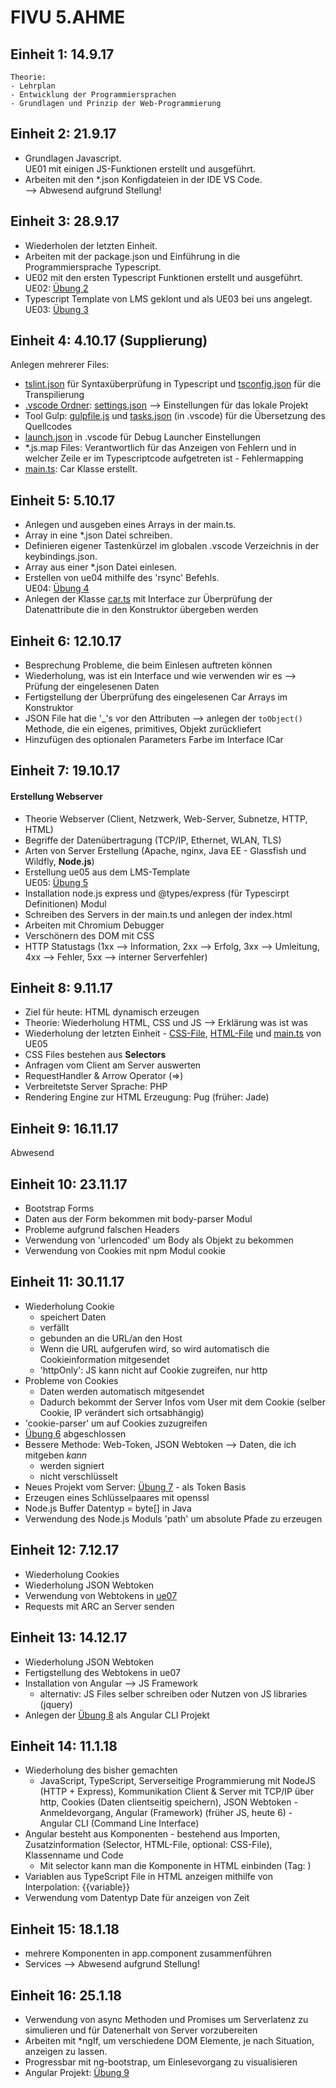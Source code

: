 # FIVU 5.AHME

## Einheit 1: 14.9.17
	Theorie: 
	- Lehrplan
	- Entwicklung der Programmiersprachen
	- Grundlagen und Prinzip der Web-Programmierung

## Einheit 2: 21.9.17
* Grundlagen Javascript.  
  UE01 mit einigen JS-Funktionen erstellt und ausgeführt.
* Arbeiten mit den *.json Konfigdateien in der IDE VS Code.  
--> Abwesend aufgrund Stellung!

## Einheit 3: 28.9.17
* Wiederholen der letzten Einheit.
* Arbeiten mit der package.json und Einführung in die Programmiersprache Typescript.
* UE02 mit den ersten Typescript Funktionen erstellt und ausgeführt.  
  UE02: [Übung 2]
* Typescript Template von LMS geklont und als UE03 bei uns angelegt.  
  UE03: [Übung 3]
  
## Einheit 4: 4.10.17 (Supplierung)
Anlegen mehrerer Files:
* [tslint.json] für Syntaxüberprüfung in Typescript und [tsconfig.json] für die Transpilierung
* [.vscode Ordner]: [settings.json] --> Einstellungen für das lokale Projekt
* Tool Gulp: [gulpfile.js] und [tasks.json] (in .vscode) für die Übersetzung des Quellcodes
* [launch.json] in .vscode für Debug Launcher Einstellungen
* \*.js.map Files: Verantwortlich für das Anzeigen von Fehlern und in welcher Zeile er im Typescriptcode aufgetreten ist - Fehlermapping
* [main.ts][main.ts - UE03]: Car Klasse erstellt.

## Einheit 5: 5.10.17
* Anlegen und ausgeben eines Arrays in der main.ts.
* Array in eine *.json Datei schreiben.
* Definieren eigener Tastenkürzel im globalen .vscode Verzeichnis in der keybindings.json.
* Array aus einer *.json Datei einlesen.
* Erstellen von ue04 mithilfe des 'rsync' Befehls.  
  UE04: [Übung 4]
* Anlegen der Klasse [car.ts] mit Interface zur Überprüfung der Datenattribute die in den Konstruktor übergeben werden

## Einheit 6: 12.10.17
* Besprechung Probleme, die beim Einlesen auftreten können
* Wiederholung, was ist ein Interface und wie verwenden wir es --> Prüfung der eingelesenen Daten
* Fertigstellung der Überprüfung des eingelesenen Car Arrays im Konstruktor
* JSON File hat die '_'s vor den Attributen --> anlegen der `toObject()` Methode, die ein eigenes, primitives, Objekt zurückliefert
* Hinzufügen des optionalen Parameters Farbe im Interface ICar


## Einheit 7: 19.10.17
#### Erstellung Webserver
* Theorie Webserver (Client, Netzwerk, Web-Server, Subnetze, HTTP, HTML)
* Begriffe der Datenübertragung (TCP/IP, Ethernet, WLAN, TLS)
* Arten von Server Erstellung (Apache, nginx, Java EE - Glassfish und Wildfly, __Node.js__)
* Erstellung ue05 aus dem LMS-Template  
  UE05: [Übung 5]
* Installation node.js express und @types/express (für Typescirpt Definitionen) Modul
* Schreiben des Servers in der main.ts und anlegen der index.html
* Arbeiten mit Chromium Debugger
* Verschönern des DOM mit CSS
* HTTP Statustags (1xx --> Information, 2xx --> Erfolg, 3xx --> Umleitung, 4xx --> Fehler, 5xx --> interner Serverfehler)

## Einheit 8: 9.11.17
* Ziel für heute: HTML dynamisch erzeugen
* Theorie: Wiederholung HTML, CSS und JS --> Erklärung was ist was
* Wiederholung der letzten Einheit - [CSS-File], [HTML-File] und [main.ts][main.ts - UE05] von UE05
* CSS Files bestehen aus __Selectors__
* Anfragen vom Client am Server auswerten
* RequestHandler & Arrow Operator (=>)
* Verbreitetste Server Sprache: PHP
* Rendering Engine zur HTML Erzeugung: Pug (früher: Jade)

## Einheit 9: 16.11.17
Abwesend

## Einheit 10: 23.11.17
* Bootstrap Forms
* Daten aus der Form bekommen mit body-parser Modul
* Probleme aufgrund falschen Headers
* Verwendung von 'urlencoded' um Body als Objekt zu bekommen
* Verwendung von Cookies mit npm Modul cookie

## Einheit 11: 30.11.17
* Wiederholung Cookie
  + speichert Daten
  + verfällt
  + gebunden an die URL/an den Host
  + Wenn die URL aufgerufen wird, so wird automatisch die Cookieinformation mitgesendet
  + 'httpOnly': JS kann nicht auf Cookie zugreifen, nur http
* Probleme von Cookies
  + Daten werden automatisch mitgesendet
  + Dadurch bekommt der Server Infos vom User mit dem Cookie (selber Cookie, IP verändert sich ortsabhängig)
* 'cookie-parser' um auf Cookies zuzugreifen
* [Übung 6] abgeschlossen
* Bessere Methode: Web-Token, JSON Webtoken --> Daten, die ich mitgeben _kann_
  + werden signiert
  + nicht verschlüsselt
* Neues Projekt vom Server: [Übung 7] - als Token Basis
* Erzeugen eines Schlüsselpaares mit openssl
* Node.js Buffer Datentyp = byte[] in Java
* Verwendung des Node.js Moduls 'path' um absolute Pfade zu erzeugen

## Einheit 12: 7.12.17
* Wiederholung Cookies
* Wiederholung JSON Webtoken
* Verwendung von Webtokens in [ue07]
* Requests mit ARC an Server senden

## Einheit 13: 14.12.17
* Wiederholung JSON Webtoken
* Fertigstellung des Webtokens in ue07
* Installation von Angular --> JS Framework
  + alternativ: JS Files selber schreiben oder Nutzen von JS libraries (jquery)
* Anlegen der [Übung 8] als Angular CLI Projekt

## Einheit 14: 11.1.18
* Wiederholung des bisher gemachten
  + JavaScript, TypeScript, Serverseitige Programmierung mit NodeJS (HTTP + Express), Kommunikation Client & Server mit TCP/IP über http, Cookies (Daten clientseitig speichern), JSON Webtoken - Anmeldevorgang, Angular (Framework) (früher JS, heute 6) - Angular CLI (Command Line Interface)
* Angular besteht aus Komponenten - bestehend aus Importen, Zusatzinformation (Selector, HTML-File, optional: CSS-File), Klassenname und Code
  + Mit selector kann man die Komponente in HTML einbinden (Tag: <selector></selector>)
* Variablen aus TypeScript File in HTML anzeigen mithilfe von Interpolation: {{variable}}
* Verwendung vom Datentyp Date für anzeigen von Zeit

## Einheit 15: 18.1.18
* mehrere Komponenten in app.component zusammenführen
* Services
--> Abwesend aufgrund Stellung!

## Einheit 16: 25.1.18
* Verwendung von async Methoden und Promises um Serverlatenz zu simulieren und für Datenerhalt von Server vorzubereiten
* Arbeiten mit *ngIf, um verschiedene DOM Elemente, je nach Situation, anzeigen zu lassen.
* Progressbar mit ng-bootstrap, um Einlesevorgang zu visualisieren
* Angular Projekt: [Übung 9]

	
[Übung 2]: https://github.com/HTLMechatronics/m13-5ahme-fivu/tree/kormam13/projects/ue02
[Übung 3]: https://github.com/HTLMechatronics/m13-5ahme-fivu/tree/kormam13/projects/ue03
[tslint.json]: https://github.com/HTLMechatronics/m13-5ahme-fivu/blob/kormam13/projects/ue03/tslint.json
[tsconfig.json]: https://github.com/HTLMechatronics/m13-5ahme-fivu/blob/kormam13/projects/ue03/tsconfig.json
[.vscode Ordner]: https://github.com/HTLMechatronics/m13-5ahme-fivu/tree/kormam13/projects/ue03/.vscode
[settings.json]: https://github.com/HTLMechatronics/m13-5ahme-fivu/blob/kormam13/projects/ue03/.vscode/settings.json
[gulpfile.js]: https://github.com/HTLMechatronics/m13-5ahme-fivu/blob/kormam13/projects/ue03/gulpfile.js
[tasks.json]: https://github.com/HTLMechatronics/m13-5ahme-fivu/blob/kormam13/projects/ue03/.vscode/tasks.json
[launch.json]: https://github.com/HTLMechatronics/m13-5ahme-fivu/blob/kormam13/projects/ue03/.vscode/launch.json
[main.ts - UE03]: https://github.com/HTLMechatronics/m13-5ahme-fivu/blob/kormam13/projects/ue03/src/main.ts
[Übung 4]: https://github.com/HTLMechatronics/m13-5ahme-fivu/tree/kormam13/projects/ue04
[car.ts]: https://github.com/HTLMechatronics/m13-5ahme-fivu/tree/kormam13/projects/ue04/src/car.ts
[Übung 5]: https://github.com/HTLMechatronics/m13-5ahme-fivu/tree/kormam13/projects/ue05
[CSS-File]: https://github.com/HTLMechatronics/m13-5ahme-fivu/blob/kormam13/projects/ue05/public/myStyle.css
[HTML-File]: https://github.com/HTLMechatronics/m13-5ahme-fivu/blob/kormam13/projects/ue05/public/index.html
[main.ts - UE05]: https://github.com/HTLMechatronics/m13-5ahme-fivu/tree/kormam13/projects/ue05/src
[Übung 6]: https://github.com/HTLMechatronics/m13-5ahme-fivu/tree/kormam13/projects/ue06
[Übung 7]: https://github.com/HTLMechatronics/m13-5ahme-fivu/tree/kormam13/projects/ue07
[ue07]: https://github.com/HTLMechatronics/m13-5ahme-fivu/tree/kormam13/projects/ue07
[Übung 8]: https://github.com/HTLMechatronics/m13-5ahme-fivu/tree/kormam13/projects/ue08
[Übung 9]: https://github.com/HTLMechatronics/m13-5ahme-fivu/tree/kormam13/projects/ue08
